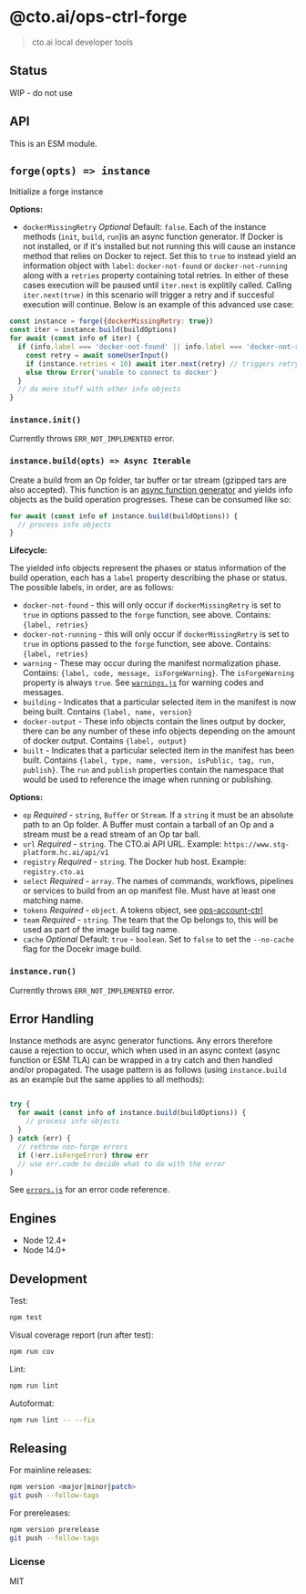 # @cto.ai/ops-ctrl-forge

> cto.ai local developer tools

## Status

WIP - do not use

## API

This is an ESM module.

## `forge(opts) => instance`

Initialize a forge instance

**Options:**

* `dockerMissingRetry` *Optional* Default: `false`. Each of the instance methods (`init`, `build`, `run`)is an async function generator. If Docker is not installed, or if it's installed but not running this will cause an instance method that relies on Docker to reject. Set this to `true` to instead yield an information object with `label`: `docker-not-found` or `docker-not-running` along with a `retries` property containing total retries. In either of these cases execution will be paused until `iter.next` is explitily called. Calling `iter.next(true)` in this scenario will trigger a retry and if succesful execution will continue. Below is an example of this advanced use case:

```js
const instance = forge({dockerMissingRetry: true})
const iter = instance.build(buildOptions)
for await (const info of iter) {
  if (info.label === 'docker-not-found' || info.label === 'docker-not-running') {
    const retry = await someUserInput()
    if (instance.retries < 10) await iter.next(retry) // triggers retry if `retry` is true
    else throw Error('unable to connect to docker')
  }
  // do more stuff with other info objects
}
```

### `instance.init()`

Currently throws `ERR_NOT_IMPLEMENTED` error.

### `instance.build(opts) => Async Iterable`

Create a build from an Op folder, tar buffer or tar stream (gzipped tars are also accepted). This function is an [async function generator](https://developer.mozilla.org/en-US/docs/Web/JavaScript/Reference/Statements/for-await...of#iterating_over_async_generators) and yields info objects as the build operation progresses. These can be consumed like so:

```js
for await (const info of instance.build(buildOptions)) {
  // process info objects
}
```

**Lifecycle:**

The yielded info objects represent the phases or status information of the build operation, each 
has a `label` property describing the phase or status. The possible labels, in order, are as follows:

* `docker-not-found` - this will only occur if `dockerMissingRetry` is set to `true` in options passed to the `forge` function, see above. Contains: `{label, retries}`
* `docker-not-running` - this will only occur if `dockerMissingRetry` is set to `true` in options passed to the `forge` function, see above. Contains: `{label, retries}`
* `warning` - These may occur during the manifest normalization phase. Contains: `{label, code, message, isForgeWarning}`. The `isForgeWarning` property is always `true`. See [`warnings.js`](./lib/warnings.js) for warning codes and messages.
* `building` - Indicates that a particular selected item in the manifest is now being built. Contains `{label, name, version}`
* `docker-output` - These info objects contain the lines output by docker, there can be any number of these info objects depending on the amount of docker output. Contains `{label, output}`
* `built` - Indicates that a particular selected item in the manifest has been built. Contains `{label, type, name, version, isPublic, tag, run, publish}`. The `run` and `publish` properties contain the namespace that would be used to reference the image when running or publishing.


**Options:**

* `op` *Required* - `string`, `Buffer` or `Stream`. If a `string` it must be an absolute path to an Op folder. A Buffer must contain a tarball of an Op and a stream must be a read stream of an Op tar ball.
* `url` *Required* - `string`. The CTO.ai API URL. Example: `https://www.stg-platform.hc.ai/api/v1`
* `registry` *Required* - `string`. The Docker hub host. Example: `registry.cto.ai`
* `select` *Required* - `array`. The names of commands, workflows, pipelines or services to build from an op manifest file. Must have at least one matching name.
* `tokens` *Required* - `object`. A tokens object, see [ops-account-ctrl](https://github.com/cto-ai/ops-account-ctrl)
* `team` *Required* - `string`. The team that the Op belongs to, this will be used as part of the image build tag name.
* `cache` *Optional* Default: `true` - `boolean`. Set to `false` to set the `--no-cache` flag for the Docekr image build.


### `instance.run()`

Currently throws `ERR_NOT_IMPLEMENTED` error.

## Error Handling

Instance methods are async generator functions. Any errors therefore cause a rejection to occur, which when used in an async context (async function or ESM TLA) can be wrapped in a try catch and then handled and/or propagated. The usage pattern is as follows (using `instance.build` as an example but the same applies to all methods):

```js

try { 
  for await (const info of instance.build(buildOptions)) {
    // process info objects
  }
} catch (err) {
  // rethrow non-forge errors
  if (!err.isForgeError) throw err
  // use err.code to decide what to do with the error
}
```

See [`errors.js`](lib/errors.js) for an error code reference.

## Engines

* Node 12.4+
* Node 14.0+

## Development

Test:

```sh
npm test
```

Visual coverage report (run after test):

```sh
npm run cov
```

Lint:

```sh
npm run lint
```

Autoformat:

```sh
npm run lint -- --fix
```

## Releasing

For mainline releases:

```sh
npm version <major|minor|patch>
git push --follow-tags
```

For prereleases:

```sh
npm version prerelease
git push --follow-tags
```

### License

MIT
